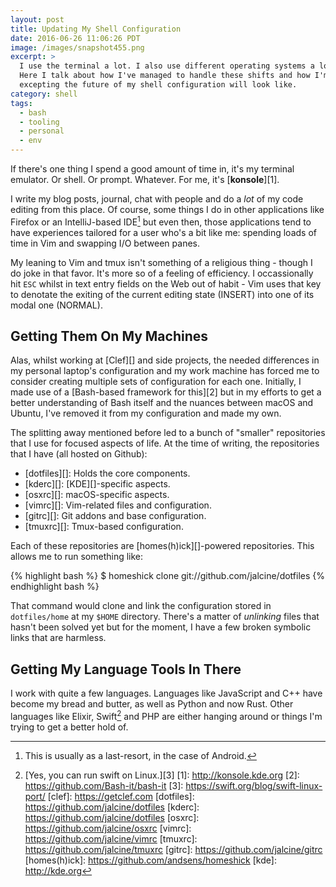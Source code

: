 ```yaml
---
layout: post
title: Updating My Shell Configuration
date: 2016-06-26 11:06:26 PDT
image: /images/snapshot455.png
excerpt: >
  I use the terminal a lot. I also use different operating systems a lot.
  Here I talk about how I've managed to handle these shifts and how I'm
  excepting the future of my shell configuration will look like.
category: shell
tags:
  - bash
  - tooling
  - personal
  - env
---
```


If there's one thing I spend a good amount of time in, it's my terminal
emulator. Or shell. Or prompt. Whatever. For me, it's [**konsole**][1].

I write my blog posts, journal, chat with people and do a _lot_ of my code
editing from this place. Of course, some things I do in other applications like
Firefox or an IntelliJ-based IDE[^1] but even then, those applications tend to
have experiences tailored for a user who's a bit like me: spending loads of time
in Vim and swapping I/O between panes.

My leaning to Vim and tmux isn't something of a religious thing - though I do
joke in that favor. It's more so of a feeling of efficiency. I occassionally hit
`ESC` whilst in text entry fields on the Web out of habit - Vim uses that key to
denotate the exiting of the current editing state (INSERT) into one of its modal
one (NORMAL).

## Getting Them On My Machines

Alas, whilst working at [Clef][] and side projects, the needed differences in my
personal laptop's configuration and my work machine has forced me to consider
creating multiple sets of configuration for each one. Initially, I made use of a
[Bash-based framework for this][2] but in my efforts to get a better
understanding of Bash itself and the nuances between macOS and Ubuntu, I've
removed it from my configuration and made my own.

The splitting away mentioned before led to a bunch of "smaller" repositories
that I use for focused aspects of life. At the time of writing, the repositories
that I have (all hosted on Github):

  * [dotfiles][]: Holds the core components. 
  * [kderc][]: [KDE][]-specific aspects.
  * [osxrc][]: macOS-specific aspects.
  * [vimrc][]: Vim-related files and configuration.
  * [gitrc][]: Git addons and base configuration.
  * [tmuxrc][]: Tmux-based configuration.

Each of these repositories are [homes(h)ick][]-powered repositories. This allows
me to run something like:

{% highlight bash %}
$ homeshick clone git://github.com/jalcine/dotfiles
{% endhighlight bash %}

That command would clone and link the configuration stored in `dotfiles/home`
at my `$HOME` directory. There's a matter of _unlinking_ files that hasn't been
solved yet but for the moment, I have a few broken symbolic links that are
harmless.

## Getting My Language Tools In There
I work with quite a few languages. Languages like JavaScript and C++ have become
my bread and butter, as well as Python and now Rust. Other languages like
Elixir, Swift[^2] and PHP are either hanging around or things I'm trying to get 
a better hold of.

[^1]: This is usually as a last-resort, in the case of Android.
[^2]: [Yes, you can run swift on Linux.][3]
[1]: http://konsole.kde.org
[2]: https://github.com/Bash-it/bash-it
[3]: https://swift.org/blog/swift-linux-port/
[clef]: https://getclef.com
[dotfiles]: https://github.com/jalcine/dotfiles
[kderc]: https://github.com/jalcine/dotfiles
[osxrc]: https://github.com/jalcine/osxrc
[vimrc]: https://github.com/jalcine/vimrc
[tmuxrc]: https://github.com/jalcine/tmuxrc
[gitrc]: https://github.com/jalcine/gitrc
[homes(h)ick]: https://github.com/andsens/homeshick
[kde]: http://kde.org
